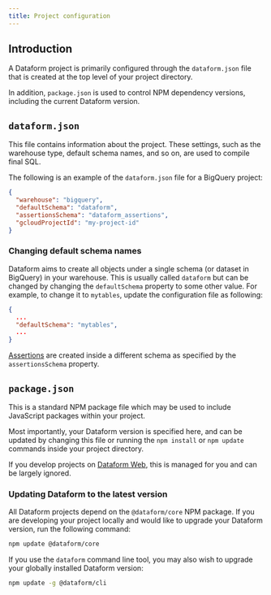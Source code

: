 ```yaml
---
title: Project configuration
---
```


## Introduction

A Dataform project is primarily configured through the `dataform.json` file that is created at the top level of your project directory.

In addition, `package.json` is used to control NPM dependency versions, including the current Dataform version.

## `dataform.json`

This file contains information about the project. These settings, such as the warehouse type, default schema names, and so on, are used to compile final SQL.

The following is an example of the `dataform.json` file for a BigQuery project:

```json
{
  "warehouse": "bigquery",
  "defaultSchema": "dataform",
  "assertionsSchema": "dataform_assertions",
  "gcloudProjectId": "my-project-id"
}
```

### Changing default schema names

Dataform aims to create all objects under a single schema (or dataset in BigQuery) in your warehouse. This is usually called `dataform` but can be changed
by changing the `defaultSchema` property to some other value. For example, to change it to `mytables`, update the configuration file as following:

```json
{
  ...
  "defaultSchema": "mytables",
  ...
}
```

[Assertions](/guides/assertions) are created inside a different schema as specified by the `assertionsSchema` property.

## `package.json`

This is a standard NPM package file which may be used to include JavaScript packages within your project.

Most importantly, your Dataform version is specified here, and can be updated by changing this file or running the `npm install` or `npm update` commands inside your project directory.

If you develop projects on <a target="_blank" rel="noopener" href="https://dataform.co">Dataform Web</a>, this is managed for you and can be largely ignored.

### Updating Dataform to the latest version

All Dataform projects depend on the `@dataform/core` NPM package. If you are developing your project locally and would like to upgrade your Dataform version, run the following command:

```bash
npm update @dataform/core
```

If you use the `dataform` command line tool, you may also wish to upgrade your globally installed Dataform version:

```bash
npm update -g @dataform/cli
```

